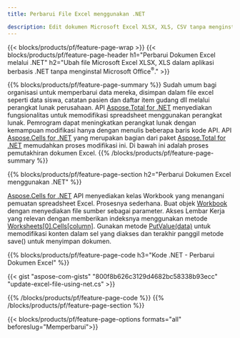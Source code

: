 ```yaml
---
title: Perbarui File Excel menggunakan .NET 

description: Edit dokumen Microsoft Excel XLSX, XLS, CSV tanpa menginstal Microsoft Office dengan aplikasi berbasis C# .NET.
---
```


{{< blocks/products/pf/feature-page-wrap >}}
{{< blocks/products/pf/feature-page-header h1="Perbarui Dokumen Excel melalui .NET" h2="Ubah file Microsoft Excel XLSX, XLS dalam aplikasi berbasis .NET tanpa menginstal Microsoft Office<sup>&reg;</sup>." >}}

{{% blocks/products/pf/feature-page-summary %}}
Sudah umum bagi organisasi untuk memperbarui data mereka, disimpan dalam file excel seperti data siswa, catatan pasien dan daftar item gudang dll melalui perangkat lunak perusahaan. API [Aspose.Total for .NET](https://products.aspose.com/total/net/) menyediakan fungsionalitas untuk memodifikasi spreadsheet menggunakan perangkat lunak. Pemrogram dapat meningkatkan perangkat lunak dengan kemampuan modifikasi hanya dengan menulis beberapa baris kode API. API [Aspose.Cells for .NET](https://products.aspose.com/cells/net/) yang merupakan bagian dari paket [Aspose.Total for .NET](https://products.aspose.com/total/net/) memudahkan proses modifikasi ini. Di bawah ini adalah proses pemutakhiran dokumen Excel.
{{% /blocks/products/pf/feature-page-summary  %}}

{{% blocks/products/pf/feature-page-section  h2="Perbarui Dokumen Excel menggunakan .NET" %}}

[Aspose.Cells for .NET](https://products.aspose.com/cells/net/) API menyediakan kelas Workbook yang menangani pemuatan spreadsheet Excel. Prosesnya sederhana. Buat objek [Workbook](https://reference.aspose.com/cells/net/aspose.cells/workbook/) dengan menyediakan file sumber sebagai parameter. Akses Lembar Kerja yang relevan dengan memberikan indeksnya menggunakan metode [Worksheets[0].Cells[column]](https://reference.aspose.com/cells/net/aspose.cells/worksheet/cells/). Gunakan metode [PutValue(data)](https://reference.aspose.com/cells/net/aspose.cells/cell/putvalue/) untuk memodifikasi konten dalam sel yang diakses dan terakhir panggil metode save() untuk menyimpan dokumen.

{{% blocks/products/pf/feature-page-code h3="Kode .NET - Perbarui Dokumen Excel" %}}

{{< gist "aspose-com-gists" "800f8b626c3129d4682bc58338b93ecc" "update-excel-file-using-net.cs" >}}

{{% /blocks/products/pf/feature-page-code  %}}
{{% /blocks/products/pf/feature-page-section %}}

{{< blocks/products/pf/feature-page-options formats="all" beforeslug="Memperbarui">}}